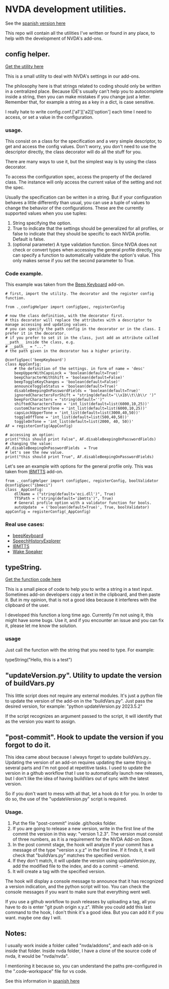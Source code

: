 # NVDA development utilities.

See the
[spanish version here](/spanishReadme.md)

This repo will contain all the utilities I've written or found in any place, to help with the development of NVDA's add-ons.

## config helper.
[Get the utility here](https://raw.githubusercontent.com/davidacm/NVDADevelopmentUtilities/master/src/_configHelper.py)

This is a small utility to deal with NVDA's settings in our add-ons.

The philosophy here is that strings related to coding should only be written in a centralized place.
Because IDE's usually can't help you to autocomplete inside a string, then you can make mistakes if you change just a letter. Remember that, for example a string as a key in a dict, is case sensitive.

I really hate to write config.conf.['a1']['a2]['option'] each time I
need to access, or set a value in the configuration.


### usage.

This consist on a class for the specification and a very simple descriptor, to get and
access the config values. Don't worry, you don't need to use the descriptor directly, the class decorator will do all the stuff for you.

There are many ways to use it, but the simplest way is by using the class decorator.

To access the configuration spec, access the property of the declared class. The instance will only access the current value of the setting and not the spec.

Usually the specification can be written in a string. But if your configuration behaves a little differently than usual, you can use a tuple of values to change the behavior of the configurations.
These are the currently supported values when you use tuples:

1. String specifying the option.
2. True to indicate that the settings should be generalized for all profiles, or false to indicate that they should be specific to each NVDA profile. Default is false.
3. (optional parameter) A type validation function. Since NVDA does not check or convert types when accessing the general profile directly, you can specify a function to automatically validate the option's value. This only makes sense if you set the second parameter to True.

### Code example.

This example was taken from the [Beep Keyboard](https://github.com/davidacm/beepKeyboard) add-on.

```
# first, import the utility. The decorator and the register config function.

from ._configHelper import configSpec, registerConfig

# now the class definition, with the decorator first.
# this decorator will replace the attributes with a descriptor to manage accessing and updating values.
# you can specify the path config in the decorator or in the class. I prefer it in the decorator.
# if you prefer to set it in the class, just add an attribute called __path__ inside the class, e.g.
# __path__ = "..."
# the path given in the decorator has a higher priority.

@configSpec('beepKeyboard')
class AppConfig:
	# the definition of the settings. in form of name = 'desc'
	beepUpperWithCapsLock = 'boolean(default=True)'
	beepCharacterWithShift = 'boolean(default=False)'
	beepToggleKeyChanges = 'boolean(default=False)'
	announceToggleStatus = 'boolean(default=True)'
	disableBeepingOnPasswordFields = 'boolean(default=True)'
	ignoredCharactersForShift = "string(default='\\x1b\\t\\b\\r ')"
	beepForCharacters = "string(default='')"
	shiftedCharactersTone = 'int_list(default=list(6000,10,25))'
	customCharactersTone = 'int_list(default=list(6000,10,25))'
	capsLockUpperTone = 'int_list(default=list(3000,40,50))'
	toggleOffTone = 'int_list(default=list(500,40,50))'
	toggleOnTone = 'int_list(default=list(2000, 40, 50))'
AF = registerConfig(AppConfig)

# accessing an option:
print("this should print False", AF.disableBeepingOnPasswordFields)
# changing the value:
AF.disableBeepingOnPasswordFields  = True
# let's see the new value.
print("this should print True", AF.disableBeepingOnPasswordFields)
```

Let's see an example with options for the general profile only. This was taken from [IBMTTS](https://github.com/davidacm/NVDA-IBMTTS-Driver) add-on.

```
from ._configHelper import configSpec, registerConfig, boolValidator
@configSpec("ibmeci")
class _AppConfig:
	dllName = ("string(default='eci.dll')", True)
	TTSPath = ("string(default='ibmtts')", True)
	# General profile option with a validator function for bools.
	autoUpdate  = ('boolean(default=True)', True, boolValidator)
appConfig = registerConfig(_AppConfig)
```

### Real use cases:

* [beepKeyboard](https://github.com/davidacm/beepkeyboard)
* [SpeechHistoryExplorer](https://github.com/davidacm/SpeechHistoryExplorer)
* [IBMTTS](https://github.com/davidacm/NVDA-IBMTTS-Driver)
* [Wake Speaker](https://github.com/davidacm/WakeSpeaker)

## typeString.
[Get the function code here](https://raw.githubusercontent.com/davidacm/NVDADevelopmentUtilities/master/src/typeString.py)

This is a small piece of code to help you to write a string in a text input. Sometimes add-on developers copy a text in the clipboard, and then paste it. But in my opinion, that is not a good idea because it interferes with the clipboard of the user.

I developed this function a long time ago. Currently I'm not using it, this might have some bugs. Use it, and if you encounter an issue and you can fix it, please let me know the solution.

### usage

Just call the function with the string that you need to type. For example:

typeString("Hello, this is a test")

## "updateVersion.py". Utility to update the version of buildVars.py

This little script does not require any external modules. It's just a python file to update the version of the add-on in the "buildVars.py". Just pass the desired version, for example:
"python updateVersion.py 2023.5.2"

If the script recognizes an argument passed to the script, it will identify that as the version you want to assign.

## "post-commit". Hook to update the version if you forgot to do it.

This idea came about because I always forget to update buildVars.py.. Updating the version of an add-on requires updating the same thing in several parts and I'm not good at repetitive tasks.
I used to update the version in a github workflow that I use to automatically launch new releases, but I don't like the idea of ​​having buildVars out of sync with the latest version.

So if you don't want to mess with all that, let a hook do it for you.
In order to do so, the use of the "updateVersion.py" script is required.

### Usage.
1. Put the file "post-commit" inside .git/hooks folder.
2. If you are going to release a new version, write in the first line of the commit the version in this way: "version 1.2.3". The version must consist of three numbers, as it is a requirement for the NVDA Add-on Store.
3. In the post commit stage, the hook will analyze if your commit has a message of the type "version x.y.z" in the first line. If it finds it, it will check that "buildVars.py" matches the specified version.
3. If they don't match, it will update the version using updateVersion.py, add the modified file to the index, and do a commit --amend.
4. It will create a tag with the specified version.

The hook will display a console message to announce that it has recognized a version indication, and the python script will too. You can check the console messages if you want to make sure that everything went well.

If you use a github workflow to push releases by uploading a tag, all you have to do is enter "git push origin x.y.z".
While you could add this last command to the hook, I don't think it's a good idea. But you can add it if you want. maybe one day I will.

## Notes:

I usually work inside a folder called "nvda/addons", and each add-on is inside that folder.
Inside nvda folder, I have a clone of the source code of nvda, it would be "nvda/nvda".

I mentioning it because so, you can understand the paths pre-configured in the ".code-workspace" file for vs code.

See this information in [spanish here](https://github.com/davidacm/NVDADevelopmentUtilities/blob/main/spanishReadme.md)
